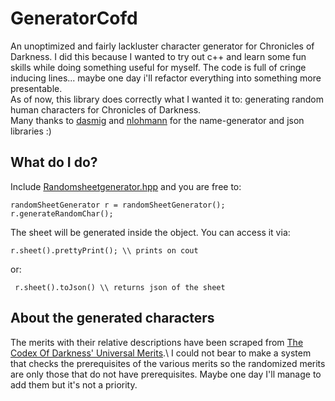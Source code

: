 # GeneratorCofd
An unoptimized and fairly lackluster character generator for Chronicles of Darkness.
I did this because I wanted to try out c++ and learn some fun skills while doing something useful for myself. The code is full of cringe inducing lines... maybe one day i'll refactor everything into something more presentable.\
As of now, this library does correctly what I wanted it to: generating random human characters for Chronicles of Darkness.\
Many thanks to [dasmig](https://github.com/dasmig) and [nlohmann](https://github.com/nlohmann) for the name-generator and json libraries :)
## What do I do?
Include [Randomsheetgenerator.hpp](/headers/Randomsheetgenerator.hpp) and you are free to:
```
randomSheetGenerator r = randomSheetGenerator();
r.generateRandomChar();
```
The sheet will be generated inside the object. You can access it via:
```
r.sheet().prettyPrint(); \\ prints on cout
```
or:
```
 r.sheet().toJson() \\ returns json of the sheet
```
## About the generated characters
The merits with their relative descriptions have been scraped from [The Codex Of Darkness' Universal Merits](https://codexofdarkness.com/wiki/Merits,_Universal_(2nd_Edition)).\
I could not bear to make a system that checks the prerequisites of the various merits so the randomized merits are only those that do not have prerequisites. Maybe one day I'll manage to add them but it's not a priority.
